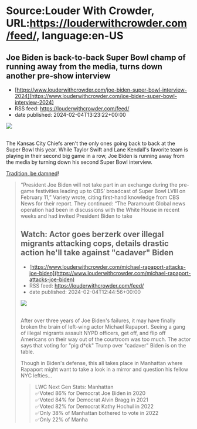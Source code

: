 # Source:Louder With Crowder, URL:https://louderwithcrowder.com/feed/, language:en-US

## Joe Biden is back-to-back Super Bowl champ of running away from the media, turns down another pre-show interview
 - [https://www.louderwithcrowder.com/joe-biden-super-bowl-interview-2024](https://www.louderwithcrowder.com/joe-biden-super-bowl-interview-2024)
 - RSS feed: https://louderwithcrowder.com/feed/
 - date published: 2024-02-04T13:23:22+00:00

<img src="https://www.louderwithcrowder.com/media-library/image.png?id=51309736&amp;width=2000&amp;height=1500&amp;coordinates=67%2C0%2C253%2C0" /><br /><br /><p>The Kansas City Chiefs aren't the only ones going back to back at the Super Bowl this year. While Taylor Swift and Lane Kendall's favorite team is playing in their second big game in a row, Joe Biden is running away from the media by turning down his second Super Bowl interview.</p><p><a href="https://awfulannouncing.com/cbs/president-joe-biden-declines-super-bowl-sunday-interview.html" target="_blank">Tradition, be damned</a>!</p><blockquote>“President Joe Biden will not take part in an exchange during the pre-game festivities leading up to CBS’ broadcast of Super Bowl LVIII on February 11,” Variety wrote, citing first-hand knowledge from CBS News for their report. They continued: “The Paramount Global news operation had been in discussions with the White House in recent weeks and had invited President Biden to take

## Watch: Actor goes berzerk over illegal migrants attacking cops, details drastic action he'll take against "cadaver" Biden
 - [https://www.louderwithcrowder.com/michael-rapaport-attacks-joe-biden](https://www.louderwithcrowder.com/michael-rapaport-attacks-joe-biden)
 - RSS feed: https://louderwithcrowder.com/feed/
 - date published: 2024-02-04T12:44:56+00:00

<img src="https://www.louderwithcrowder.com/media-library/image.png?id=51309568&amp;width=2000&amp;height=1500&amp;coordinates=169%2C0%2C151%2C0" /><br /><br /><p>After over three years of Joe Biden's failures, it may have finally broken the brain of left-wing actor Michael Rapaport. Seeing a gang of illegal migrants assault NYPD officers, get off, and flip off Americans on their way out of the courtroom was too much. The actor says that voting for "pig d*ck" Trump over "cadaver" Biden is on the table.</p><p>Though in Biden's defense, this all takes place in Manhattan where Rapaport might want to take a look in a mirror and question his fellow NYC lefties...</p><div class="rm-embed embed-media"><blockquote class="twitter-tweet">LWC Next Gen Stats: Manhattan<br />✅Voted 86% for Democrat Joe Biden in 2020<br />✅Voted 84% for Democrat Alvin Bragg in 2021<br />✅Voted 82% for Democrat Kathy Hochul in 2022<br />✅Only 38% of Manhattan bothered to vote in 2022<br />✅Only 22% of Manha


